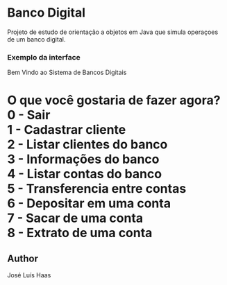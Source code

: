 # Banco Digital 
Projeto de estudo de orientação a objetos em Java que simula operaçoes de um banco digital.

### Exemplo da interface

Bem Vindo ao Sistema de Bancos Digitais    

O que você gostaria de fazer agora?  
0 - Sair  
1 - Cadastrar cliente  
2 - Listar clientes do banco  
3 - Informações do banco  
4 - Listar contas do banco  				
5 - Transferencia entre contas  
6 - Depositar em uma conta  
7 - Sacar de uma conta  
8 - Extrato de uma conta  
===============================================  

## Author
José Luís Haas